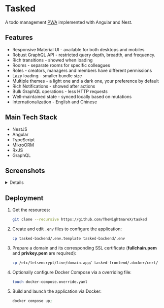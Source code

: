 # Tasked

A todo management [PWA](https://developer.mozilla.org/en-US/docs/Web/Progressive_web_apps) implemented with Angular and Nest.

## Features

- Responsive Material UI - available for both desktops and mobiles
- Robust GraphQL API - restricted query depth, breadth, and frequency.
- Rich transitions - showed when loading
- Rooms - separate rooms for specific colleagues
- Roles - creators, managers and members have different permissions
- Lazy loading - smaller bundle size
- Multiple themes - a light one and a dark one, your preference by default
- Rich Notifications - showed after actions
- Bulk GraphQL operations - less HTTP requests
- Well-maintained state - synced locally based on mutations
- Internationalization - English and Chinese

## Main Tech Stack

- NestJS
- Angular
- TypeScript
- MikroORM
- RxJS
- GraphQL

## Screenshots

<details>

![Role: Member, Theme: Light, Device: Desktop](./res/desktop-light-member.jpg)
![Role: Member, Theme: Dark, Device: Desktop](./res/desktop-dark-member.jpg)
![Role: Member, Theme: Light, Device: Mobile](./res/mobile-light-member.jpg)
![Role: Member, Theme: Dark, Device: Mobile](./res/mobile-dark-member.jpg)

![Role: Manager, Theme: Light, Device: Desktop](./res/desktop-light-manager.jpg)
![Role: Manager, Theme: Dark, Device: Desktop](./res/desktop-dark-manager.jpg)
![Role: Manager, Theme: Light, Device: Mobile](./res/mobile-light-manager.jpg)
![Role: Manager, Theme: Dark, Device: Mobile](./res/mobile-dark-manager.jpg)

</details>

## Deployment

1. Get the resources:
   ```sh
   git clone --recursive https://github.com/TheNightmareX/tasked
   ```
1. Create and edit `.env` files to configure the application:
   ```sh
   cp tasked-backend/.env.template tasked-backend/.env
   ```
1. Prepare a domain and its corresponding SSL certificate (**fullchain.pem** and **privkey.pem** are required):
   ```sh
   cp /etc/letsencrypt/live/domain.app/ tasked-frontend/.docker/cert/
   ```
1. Optionally configure Docker Compose via a overriding file:
   ```sh
   touch docker-compose.override.yaml
   ```
1. Build and launch the application via Docker:
   ```sh
   docker compose up;
   ```
